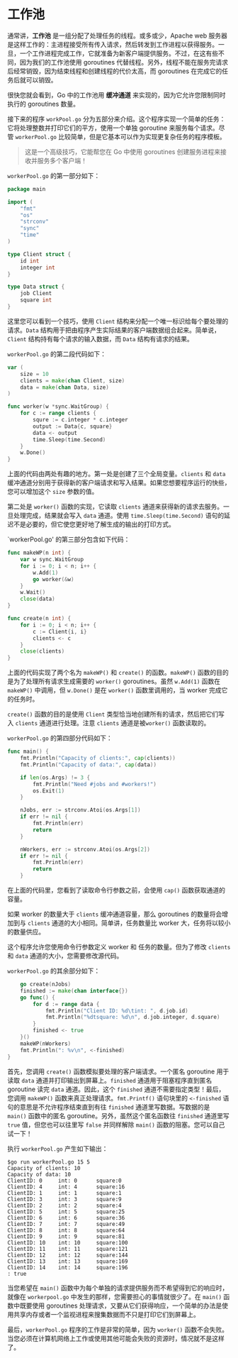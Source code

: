 # 工作池

通常讲，**工作池** 是一组分配了处理任务的线程。或多或少，Apache web 服务器是这样工作的：主进程接受所有传入请求，然后转发到工作进程以获得服务。一旦，一个工作进程完成工作，它就准备为新客户端提供服务。不过，在这有些不同，因为我们的工作池使用 goroutines 代替线程。另外，线程不能在服务完请求后经常销毁，因为结束线程和创建线程的代价太高，而 goroutines 在完成它的任务后就可以销毁。

很快您就会看到，Go 中的工作池用 **缓冲通道** 来实现的，因为它允许您限制同时执行的 goroutines 数量。

接下来的程序 `workPool.go` 分为五部分来介绍。这个程序实现一个简单的任务：它将处理整数并打印它们的平方，使用一个单独 goroutine 来服务每个请求。尽管 `workerPool.go` 比较简单，但是它基本可以作为实现更复杂任务的程序模板。

> 这是一个高级技巧，它能帮您在 Go 中使用 goroutines 创建服务进程来接收并服务多个客户端！

`workerPool.go` 的第一部分如下：

```go
package main

import (
    "fmt"
    "os"
    "strconv"
    "sync"
    "time"
)

type Client struct {
    id int
    integer int
}

type Data struct {
    job Client
    square int
}
```

这里您可以看到一个技巧，使用 `Client` 结构来分配一个唯一标识给每个要处理的请求。`Data` 结构用于把由程序产生实际结果的客户端数据组合起来。简单说，`Client` 结构持有每个请求的输入数据，而 `Data` 结构有请求的结果。

`workerPool.go` 的第二段代码如下：

```go
var (
    size = 10
    clients = make(chan Client, size)
    data = make(chan Data, size)
)

func worker(w *sync.WaitGroup) {
    for c := range clients {
        squre := c.integer * c.integer
        output := Data{c, square}
        data <- output
        time.Sleep(time.Second)
    }
    w.Done()
}
```

上面的代码由两处有趣的地方。第一处是创建了三个全局变量。`clients` 和 `data` 缓冲通道分别用于获得新的客户端请求和写入结果。如果您想要程序运行的快些，您可以增加这个 `size` 参数的值。

第二处是 `worker()` 函数的实现，它读取 `clients` 通道来获得新的请求去服务。一旦处理完成，结果就会写入 `data` 通道。使用 `time.Sleep(time.Second)` 语句的延迟不是必要的，但它使您更好地了解生成的输出的打印方式。

`workerPool.go' 的第三部分包含如下代码：

```go
func makeWP(n int) {
    var w sync.WaitGroup
    for i := 0; i < n; i++ {
        w.Add(1)
        go worker(&w)
    }
    w.Wait()
    close(data)
}

func create(n int) {
    for i := 0; i < n; i++ {
        c := Client{i, i}
        clients <- c
    }
    close(clients)
}
```

上面的代码实现了两个名为 `makeWP()` 和 `create()` 的函数。`makeWP()` 函数的目的是为了处理所有请求生成需要的 `worker()` goroutines。虽然 `w.Add(1)` 函数在 `makeWP()` 中调用，但 `w.Done()` 是在 `worker()` 函数里调用的，当 worker 完成它的任务时。

`create()` 函数的目的是使用 `Client` 类型恰当地创建所有的请求，然后把它们写入 `clients` 通道进行处理。注意 `clients` 通道是被`worker()` 函数读取的。

`workerPool.go` 的第四部分代码如下：

```go
func main() {
    fmt.Println("Capacity of clients:", cap(clients))
    fmt.Println("Capacity of data:", cap(data))

    if len(os.Args) != 3 {
        fmt.Println("Need #jobs and #workers!")
        os.Exit(1)
    }

    nJobs, err := strconv.Atoi(os.Args[1])
    if err != nil {
        fmt.Println(err)
        return
    }

    nWorkers, err := strconv.Atoi(os.Args[2])
    if err != nil {
        fmt.Println(err)
        return
    }
```

在上面的代码里，您看到了读取命令行参数之前，会使用 `cap()` 函数获取通道的容量。

如果 worker 的数量大于 `clients` 缓冲通道容量，那么 goroutines 的数量将会增加到与 `clients` 通道的大小相同。简单讲，任务数量比 worker 大，任务将以较小的数量供应。

这个程序允许您使用命令行参数定义 worker 和 任务的数量。但为了修改 `clients` 和 `data` 通道的大小，您需要修改源代码。

`workerPool.go` 的其余部分如下：

```go
    go create(nJobs)
    finished := make(chan interface{})
    go func() {
        for d := range data {
            fmt.Println("Client ID: %d\tint: ", d.job.id)
            fmt.Println("%dtsquare: %d\n", d.job.integer, d.square)
        }
        finished <- true
    }()
    makeWP(nWorkers)
    fmt.Println(": %v\n", <-finished)
}
```

首先，您调用 `create()` 函数模拟要处理的客户端请求。一个匿名 goroutine 用于读取 `data` 通道并打印输出到屏幕上。`finished` 通道用于阻塞程序直到匿名 goroutine 读完 `data` 通道。因此，这个 `finished` 通道不需要指定类型！最后，您调用 `makeWP()` 函数来真正处理请求。`fmt.Printf()` 语句块里的 `<-finished` 语句的意思是不允许程序结束直到有往 `finished` 通道里写数据。写数据的是 `main()` 函数中的匿名 goroutine。另外，虽然这个匿名函数往 `finished` 通道里写 `true` 值，但您也可以往里写 `false` 并同样解除 `main()` 函数的阻塞。您可以自己试一下！

执行 `workerPool.go` 产生如下输出：

```shell
$go run workerPool.go 15 5
Capacity of clients: 10
Capacity of data: 10
ClientID: 0     int: 0      square:0
ClientID: 4     int: 4      square:16
ClientID: 1     int: 1      square:1
ClientID: 3     int: 3      square:9
ClientID: 2     int: 2      square:4
ClientID: 5     int: 5      square:25
ClientID: 6     int: 6      square:36
ClientID: 7     int: 7      square:49
ClientID: 8     int: 8      square:64
ClientID: 9     int: 9      square:81
ClientID: 10    int: 10     square:100
ClientID: 11    int: 11     square:121
ClientID: 12    int: 12     square:144
ClientID: 13    int: 13     square:169
ClientID: 14    int: 14     square:196
: true
```

当您希望在 `main()` 函数中为每个单独的请求提供服务而不希望得到它的响应时，就像在 `workerpool.go` 中发生的那样，您需要担心的事情就很少了。在 `main()` 函数中既要使用 goroutines 处理请求，又要从它们获得响应，一个简单的办法是使用共享内存或者一个监视进程来搜集数据而不只是打印它们到屏幕上。

最后，`workerPool.go` 程序的工作是非常的简单，因为 `worker()` 函数不会失败。当您必须在计算机网络上工作或使用其他可能会失败的资源时，情况就不是这样了。